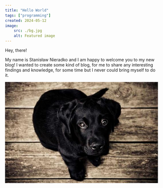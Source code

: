 ```yaml
---
title: "Hello World"
tags: ["programming"]
created: 2024-05-12
image:
    src: ./bg.jpg
    alt: Featured image
---
```


Hey, there!

My name is Stanisław Nieradko and I am happy to welcome you to my new blog! I wanted to create some kind of blog, for me to share any interesting findings and knowledge, for some time but I never could bring myself to do it.

![Image](./img1.jpg)
